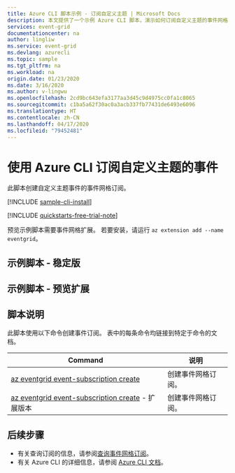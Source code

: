 ```yaml
---
title: Azure CLI 脚本示例 - 订阅自定义主题 | Microsoft Docs
description: 本文提供了一个示例 Azure CLI 脚本，演示如何订阅自定义主题的事件网格事件。
services: event-grid
documentationcenter: na
author: lingliw
ms.service: event-grid
ms.devlang: azurecli
ms.topic: sample
ms.tgt_pltfrm: na
ms.workload: na
origin.date: 01/23/2020
ms.date: 3/16/2020
ms.author: v-lingwu
ms.openlocfilehash: 2cd9bc643efa3177aa3d45c9d4975cc0fa1c8065
ms.sourcegitcommit: c1ba5a62f30ac0a3acb337fb77431de6493e6096
ms.translationtype: HT
ms.contentlocale: zh-CN
ms.lasthandoff: 04/17/2020
ms.locfileid: "79452481"
---
```

# <a name="subscribe-to-events-for-a-custom-topic-with-azure-cli"></a>使用 Azure CLI 订阅自定义主题的事件

此脚本创建自定义主题事件的事件网格订阅。

[!INCLUDE [sample-cli-install](../../../includes/sample-cli-install.md)]

[!INCLUDE [quickstarts-free-trial-note](../../../includes/quickstarts-free-trial-note.md)]

预览示例脚本需要事件网格扩展。 若要安装，请运行 `az extension add --name eventgrid`。

## <a name="sample-script---stable"></a>示例脚本 - 稳定版

<!--[!code-azurecli[main](../../../cli_scripts/event-grid/subscribe-to-custom-topic/subscribe-to-custom-topic.sh "Subscribe to custom topic")]-->

## <a name="sample-script---preview-extension"></a>示例脚本 - 预览扩展

<!--[!code-azurecli[main](../../../cli_scripts/event-grid/subscribe-to-custom-topic-preview/subscribe-to-custom-topic-preview.sh "Subscribe to custom topic")]-->


## <a name="script-explanation"></a>脚本说明

此脚本使用以下命令创建事件订阅。 表中的每条命令均链接到特定于命令的文档。

| Command | 说明 |
|---|---|
| [az eventgrid event-subscription create](/cli/eventgrid/event-subscription#az-eventgrid-event-subscription-create) | 创建事件网格订阅。 |
| [az eventgrid event-subscription create](/cli/ext/eventgrid/eventgrid/event-subscription#ext-eventgrid-az-eventgrid-event-subscription-create) - 扩展版本 | 创建事件网格订阅。 |

## <a name="next-steps"></a>后续步骤

* 有关查询订阅的信息，请参阅[查询事件网格订阅](../query-event-subscriptions.md)。
* 有关 Azure CLI 的详细信息，请参阅 [Azure CLI 文档](https://docs.microsoft.com/cli/azure)。
